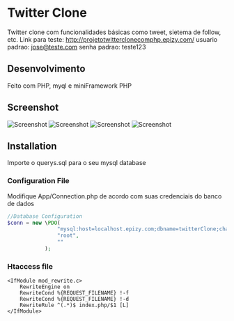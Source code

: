 # Twitter Clone

Twitter clone com funcionalidades básicas como tweet, sietema de follow, etc.
Link para teste: http://projetotwitterclonecomphp.epizy.com/
usuario padrao: jose@teste.com
senha padrao: teste123

## Desenvolvimento
Feito com PHP, myql e miniFramework PHP

## Screenshot
![Screenshot](img/Twitter-Screenshot-home.png)
![Screenshot](img/Twitter-Screenshot-1.png)
![Screenshot](img/Twitter-Screenshot-2.png)
![Screenshot](img/Twitter-Screenshot-3.png)

## Installation
Importe o querys.sql para o seu mysql database 

### Configuration File

Modifique App/Connection.php de acordo com suas credenciais do banco de dados

``` PHP
//Database Configuration
$conn = new \PDO(
				"mysql:host=localhost.epizy.com;dbname=twitterClone;charset=utf8",
				"root",
				"" 
			);
```

### Htaccess file
```
<IfModule mod_rewrite.c>
	RewriteEngine on
	RewriteCond %{REQUEST_FILENAME} !-f
	RewriteCond %{REQUEST_FILENAME} !-d
	RewriteRule ^(.*)$ index.php/$1 [L]
</IfModule>
```
